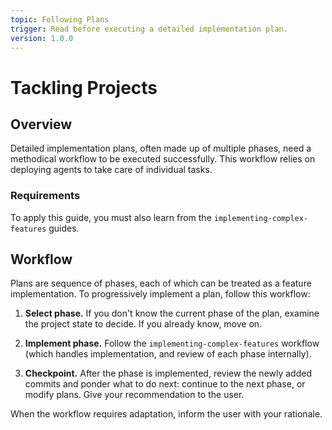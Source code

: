 ```yaml
---
topic: Following Plans
trigger: Read before executing a detailed implementation plan.
version: 1.0.0
---
```


# Tackling Projects

## Overview

Detailed implementation plans, often made up of multiple phases, need a methodical workflow to be executed successfully. This workflow relies on deploying agents to take care of individual tasks.

### Requirements

To apply this guide, you must also learn from the `implementing-complex-features` guides.

## Workflow

Plans are sequence of phases, each of which can be treated as a feature implementation. To progressively implement a plan, follow this workflow:

1. **Select phase.** If you don't know the current phase of the plan, examine the project state to decide. If you already know, move on.

1. **Implement phase.** Follow the `implementing-complex-features` workflow (which handles implementation, and review of each phase internally).

3. **Checkpoint.** After the phase is implemented, review the newly added commits and ponder what to do next: continue to the next phase, or modify plans. Give your recommendation to the user.

When the workflow requires adaptation, inform the user with your rationale.


